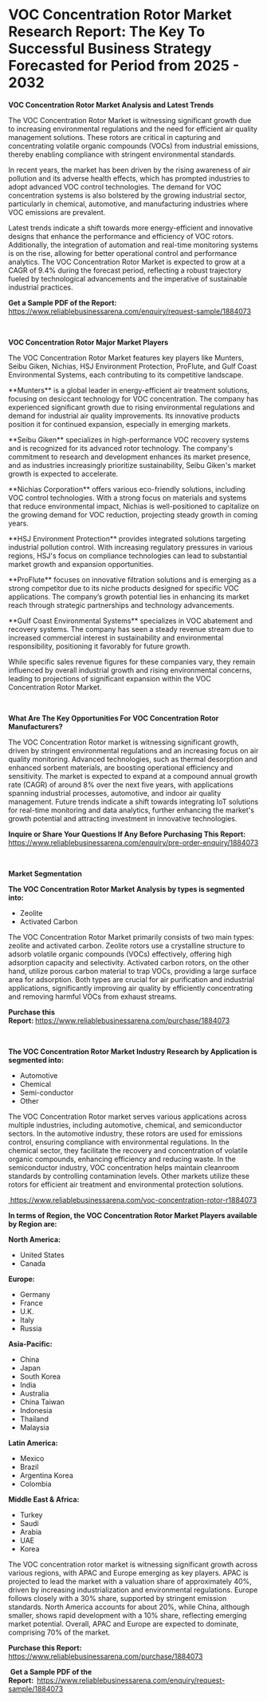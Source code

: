 <p><h1>VOC Concentration Rotor Market Research Report: The Key To Successful Business Strategy Forecasted for Period from 2025 - 2032</h1></p><p><strong>VOC Concentration Rotor Market Analysis and Latest Trends</strong></p>
<p><p>The VOC Concentration Rotor Market is witnessing significant growth due to increasing environmental regulations and the need for efficient air quality management solutions. These rotors are critical in capturing and concentrating volatile organic compounds (VOCs) from industrial emissions, thereby enabling compliance with stringent environmental standards.</p><p>In recent years, the market has been driven by the rising awareness of air pollution and its adverse health effects, which has prompted industries to adopt advanced VOC control technologies. The demand for VOC concentration systems is also bolstered by the growing industrial sector, particularly in chemical, automotive, and manufacturing industries where VOC emissions are prevalent.</p><p>Latest trends indicate a shift towards more energy-efficient and innovative designs that enhance the performance and efficiency of VOC rotors. Additionally, the integration of automation and real-time monitoring systems is on the rise, allowing for better operational control and performance analytics. The VOC Concentration Rotor Market is expected to grow at a CAGR of 9.4% during the forecast period, reflecting a robust trajectory fueled by technological advancements and the imperative of sustainable industrial practices.</p></p>
<p><strong>Get a Sample PDF of the Report:&nbsp;</strong> <a href="https://www.reliablebusinessarena.com/enquiry/request-sample/1884073?utm_campaign=2933&utm_medium=2&utm_source=Github&utm_content=ia&utm_term=12042025&utm_id=voc-concentration-rotor">https://www.reliablebusinessarena.com/enquiry/request-sample/1884073</a></p>
<p>&nbsp;</p>
<p><strong>VOC Concentration Rotor Major Market Players</strong></p>
<p><p>The VOC Concentration Rotor Market features key players like Munters, Seibu Giken, Nichias, HSJ Environment Protection, ProFlute, and Gulf Coast Environmental Systems, each contributing to its competitive landscape.</p><p>**Munters** is a global leader in energy-efficient air treatment solutions, focusing on desiccant technology for VOC concentration. The company has experienced significant growth due to rising environmental regulations and demand for industrial air quality improvements. Its innovative products position it for continued expansion, especially in emerging markets.</p><p>**Seibu Giken** specializes in high-performance VOC recovery systems and is recognized for its advanced rotor technology. The company's commitment to research and development enhances its market presence, and as industries increasingly prioritize sustainability, Seibu Giken's market growth is expected to accelerate.</p><p>**Nichias Corporation** offers various eco-friendly solutions, including VOC control technologies. With a strong focus on materials and systems that reduce environmental impact, Nichias is well-positioned to capitalize on the growing demand for VOC reduction, projecting steady growth in coming years.</p><p>**HSJ Environment Protection** provides integrated solutions targeting industrial pollution control. With increasing regulatory pressures in various regions, HSJ's focus on compliance technologies can lead to substantial market growth and expansion opportunities.</p><p>**ProFlute** focuses on innovative filtration solutions and is emerging as a strong competitor due to its niche products designed for specific VOC applications. The company’s growth potential lies in enhancing its market reach through strategic partnerships and technology advancements.</p><p>**Gulf Coast Environmental Systems** specializes in VOC abatement and recovery systems. The company has seen a steady revenue stream due to increased commercial interest in sustainability and environmental responsibility, positioning it favorably for future growth.</p><p>While specific sales revenue figures for these companies vary, they remain influenced by overall industrial growth and rising environmental concerns, leading to projections of significant expansion within the VOC Concentration Rotor Market.</p></p>
<p>&nbsp;</p>
<p><strong>What Are The Key Opportunities For VOC Concentration Rotor Manufacturers?</strong></p>
<p><p>The VOC Concentration Rotor market is witnessing significant growth, driven by stringent environmental regulations and an increasing focus on air quality monitoring. Advanced technologies, such as thermal desorption and enhanced sorbent materials, are boosting operational efficiency and sensitivity. The market is expected to expand at a compound annual growth rate (CAGR) of around 8% over the next five years, with applications spanning industrial processes, automotive, and indoor air quality management. Future trends indicate a shift towards integrating IoT solutions for real-time monitoring and data analytics, further enhancing the market's growth potential and attracting investment in innovative technologies.</p></p>
<p><strong>Inquire or Share Your Questions If Any Before Purchasing This Report:</strong> <a href="https://www.reliablebusinessarena.com/enquiry/pre-order-enquiry/1884073?utm_campaign=2933&utm_medium=2&utm_source=Github&utm_content=ia&utm_term=12042025&utm_id=voc-concentration-rotor">https://www.reliablebusinessarena.com/enquiry/pre-order-enquiry/1884073</a></p>
<p>&nbsp;</p>
<p><strong>Market Segmentation</strong></p>
<p><strong>The VOC Concentration Rotor Market Analysis by types is segmented into:</strong></p>
<p><ul><li>Zeolite</li><li>Activated Carbon</li></ul></p>
<p><p>The VOC Concentration Rotor Market primarily consists of two main types: zeolite and activated carbon. Zeolite rotors use a crystalline structure to adsorb volatile organic compounds (VOCs) effectively, offering high adsorption capacity and selectivity. Activated carbon rotors, on the other hand, utilize porous carbon material to trap VOCs, providing a large surface area for adsorption. Both types are crucial for air purification and industrial applications, significantly improving air quality by efficiently concentrating and removing harmful VOCs from exhaust streams.</p></p>
<p><strong>Purchase this Report:&nbsp;</strong><a href="https://www.reliablebusinessarena.com/purchase/1884073?utm_campaign=2933&utm_medium=2&utm_source=Github&utm_content=ia&utm_term=12042025&utm_id=voc-concentration-rotor">https://www.reliablebusinessarena.com/purchase/1884073</a></p>
<p>&nbsp;</p>
<p><strong>The VOC Concentration Rotor Market Industry Research by Application is segmented into:</strong></p>
<p><ul><li>Automotive</li><li>Chemical</li><li>Semi-conductor</li><li>Other</li></ul></p>
<p><p>The VOC Concentration Rotor market serves various applications across multiple industries, including automotive, chemical, and semiconductor sectors. In the automotive industry, these rotors are used for emissions control, ensuring compliance with environmental regulations. In the chemical sector, they facilitate the recovery and concentration of volatile organic compounds, enhancing efficiency and reducing waste. In the semiconductor industry, VOC concentration helps maintain cleanroom standards by controlling contamination levels. Other markets utilize these rotors for efficient air treatment and environmental protection solutions.</p></p>
<p><a href="https://www.reliablebusinessarena.com/voc-concentration-rotor-r1884073?utm_campaign=2933&utm_medium=2&utm_source=Github&utm_content=ia&utm_term=12042025&utm_id=voc-concentration-rotor">&nbsp;https://www.reliablebusinessarena.com/voc-concentration-rotor-r1884073</a></p>
<p><strong>In terms of Region, the VOC Concentration Rotor Market Players available by Region are:</strong></p>
<p>
    <p> <strong> North America: </strong>
        <ul>
            <li>United States</li>
            <li>Canada</li>
        </ul>
        </p> 
    <p> <strong> Europe: </strong>
        <ul>
            <li>Germany</li>
            <li>France</li>
            <li>U.K.</li>
            <li>Italy</li>
            <li>Russia</li>
        </ul>
        </p> 
    <p> <strong> Asia-Pacific: </strong>
        <ul>
            <li>China</li>
            <li>Japan</li>
            <li>South Korea</li>
            <li>India</li>
            <li>Australia</li>
            <li>China Taiwan</li>
            <li>Indonesia</li>
            <li>Thailand</li>
            <li>Malaysia</li>
        </ul>
        </p> 
    <p> <strong> Latin America: </strong>
        <ul>
            <li>Mexico</li>
            <li>Brazil</li>
            <li>Argentina Korea</li>
            <li>Colombia</li>
        </ul>
        </p> 
    <p> <strong> Middle East & Africa: </strong>
        <ul>
            <li>Turkey</li>
            <li>Saudi</li>
            <li>Arabia</li>
            <li>UAE</li>
            <li>Korea</li>
        </ul>
    </p>
    </p>
<p><p>The VOC concentration rotor market is witnessing significant growth across various regions, with APAC and Europe emerging as key players. APAC is projected to lead the market with a valuation share of approximately 40%, driven by increasing industrialization and environmental regulations. Europe follows closely with a 30% share, supported by stringent emission standards. North America accounts for about 20%, while China, although smaller, shows rapid development with a 10% share, reflecting emerging market potential. Overall, APAC and Europe are expected to dominate, comprising 70% of the market.</p></p>
<p><strong>Purchase this Report: </strong><a href="https://www.reliablebusinessarena.com/purchase/1884073?utm_campaign=2933&utm_medium=2&utm_source=Github&utm_content=ia&utm_term=12042025&utm_id=voc-concentration-rotor">https://www.reliablebusinessarena.com/purchase/1884073</a></p>
<p>&nbsp;<strong>Get a Sample PDF of the Report:&nbsp;&nbsp;</strong><a href="https://www.reliablebusinessarena.com/enquiry/request-sample/1884073?utm_campaign=2933&utm_medium=2&utm_source=Github&utm_content=ia&utm_term=12042025&utm_id=voc-concentration-rotor">https://www.reliablebusinessarena.com/enquiry/request-sample/1884073</a></p>
<p><strong></strong></p>
<p><p></p><p></p><p></p></p>